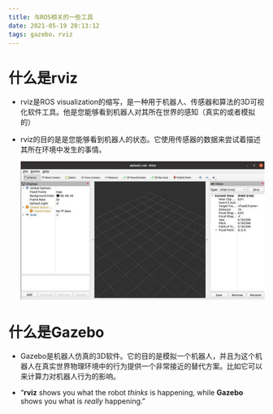 ```yaml
---
title: 与ROS相关的一些工具
date: 2021-05-19 20:13:12
tags: gazebo，rviz
---
```


# 什么是rviz

- rviz是ROS visualization的缩写，是一种用于机器人、传感器和算法的3D可视化软件工具。他是您能够看到机器人对其所在世界的感知（真实的或者模拟的）

- rviz的目的是是您能够看到机器人的状态。它使用传感器的数据来尝试着描述其所在环境中发生的事情。

  ![49-launch-rvizJPG-1](与ROS相关的一些工具/49-launch-rvizJPG-1.jpg)



# 什么是Gazebo

- Gazebo是机器人仿真的3D软件。它的目的是模拟一个机器人，并且为这个机器人在真实世界物理环境中的行为提供一个非常接近的替代方案。比如它可以来计算力对机器人行为的影响。

- “**rviz** shows you what the robot *thinks* is happening, while **Gazebo** shows you what is *really* happening.”

